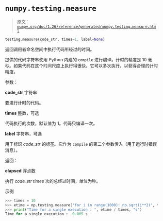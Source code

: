 # `numpy.testing.measure`

> 原文：[`numpy.org/doc/1.26/reference/generated/numpy.testing.measure.html`](https://numpy.org/doc/1.26/reference/generated/numpy.testing.measure.html)

```py
testing.measure(code_str, times=1, label=None)
```

返回调用者命名空间中执行代码所经过的时间。

提供的代码字符串使用 Python 内建的 `compile` 进行编译。计时的精度是 10 毫秒。如果代码在这个时间尺度上执行得很快，它可以多次执行，以获得合理的计时精度。

参数：

**code_str** 字符串

要进行计时的代码。

**times** 整数，可选

代码执行的次数。默认值为 1。代码只编译一次。

**label** 字符串，可选

用于标识 *code_str* 的标签。它作为 `compile` 的第二个参数传入（用于运行时错误消息）。

返回：

**elapsed** 浮点数

执行 *code_str* *times* 次的总经过时间，单位为秒。

示例

```py
>>> times = 10
>>> etime = np.testing.measure('for i in range(1000): np.sqrt(i**2)', times=times)
>>> print("Time for a single execution : ", etime / times, "s")  
Time for a single execution :  0.005 s 
```
